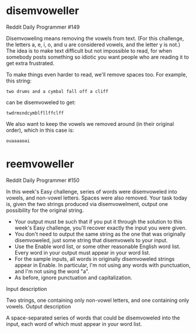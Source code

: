 disemvoweller
=============

Reddit Daily Programmer #149

Disemvoweling means removing the vowels from text. (For this challenge, the letters a, e, i, o, and u are considered vowels, and the letter y is not.) The idea is to make text difficult but not impossible to read, for when somebody posts something so idiotic you want people who are reading it to get extra frustrated.

To make things even harder to read, we'll remove spaces too. For example, this string:

`two drums and a cymbal fall off a cliff`

can be disemvoweled to get:

`twdrmsndcymblfllffclff`

We also want to keep the vowels we removed around (in their original order), which in this case is:

`ouaaaaoai`

reemvoweller
============

Reddit Daily Programmer #150

In this week's Easy challenge, series of words were disemvoweled into vowels, and non-vowel letters. Spaces were also removed. Your task today is, given the two strings produced via disemvowelment, output one possibility for the original string.

   * Your output must be such that if you put it through the solution to this week's Easy challenge, you'll recover exactly the input you were given.
   * You don't need to output the same string as the one that was originally disemvoweled, just some string that disemvowels to your input.
   * Use the Enable word list, or some other reasonable English word list. Every word in your output must appear in your word list.
   * For the sample inputs, all words in originally disemvoweled strings appear in Enable. In particular, I'm not using any words with punctuation, and I'm not using the word "a".
   * As before, ignore punctuation and capitalization.

Input description

Two strings, one containing only non-vowel letters, and one containing only vowels.
Output description

A space-separated series of words that could be disemvoweled into the input, each word of which must appear in your word list. 



